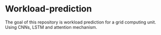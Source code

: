 # Workload-prediction
The goal of this repository is workload prediction for a grid computing unit. Using CNNs, LSTM and attention mechanism.
